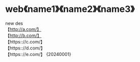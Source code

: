 # web《name1》《name2》《name3》
new
des
<br>
【http://a.com/】
<br>
【http://b.com/】
<br>
【https:://c.com/】
<br>
【https:://d.com/】
<br>
【https:://e.com/】
{20240001}
